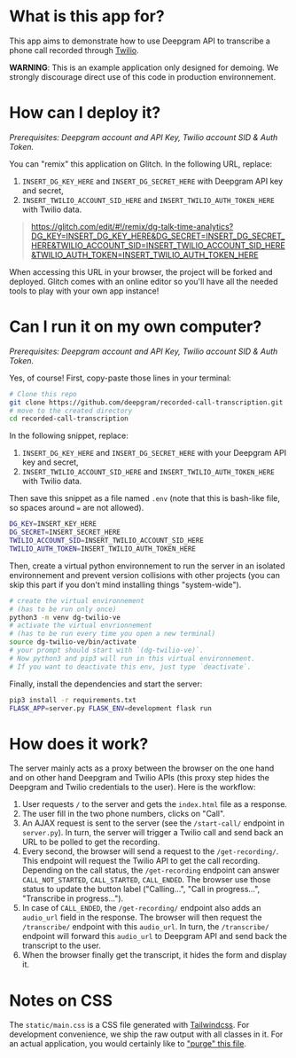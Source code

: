 # What is this app for?

This app aims to demonstrate how to use Deepgram API to transcribe
a phone call recorded through [Twilio](https://www.twilio.com/).

**WARNING**: This is an example application only designed for demoing. We
strongly discourage direct use of this code in production environnement.

# How can I deploy it?

_Prerequisites: Deepgram account and API Key, Twilio account SID & Auth Token._

You can "remix" this application on Glitch. In the following URL, replace:

1.  `INSERT_DG_KEY_HERE` and `INSERT_DG_SECRET_HERE` with Deepgram API key and secret,
2.  `INSERT_TWILIO_ACCOUNT_SID_HERE` and `INSERT_TWILIO_AUTH_TOKEN_HERE` with Twilio data.

> https://glitch.com/edit/#!/remix/dg-talk-time-analytics?DG_KEY=INSERT_DG_KEY_HERE&DG_SECRET=INSERT_DG_SECRET_HERE&TWILIO_ACCOUNT_SID=INSERT_TWILIO_ACCOUNT_SID_HERE&TWILIO_AUTH_TOKEN=INSERT_TWILIO_AUTH_TOKEN_HERE

When accessing this URL in your browser, the project will be forked and deployed. Glitch comes with
an online editor so you'll have all the needed tools to play with your own app instance!

# Can I run it on my own computer?

_Prerequisites: Deepgram account and API Key, Twilio account SID & Auth Token._

Yes, of course! First, copy-paste those lines in your terminal:

```bash
# Clone this repo
git clone https://github.com/deepgram/recorded-call-transcription.git
# move to the created directory
cd recorded-call-transcription
```

In the following snippet, replace:

1. `INSERT_DG_KEY_HERE` and `INSERT_DG_SECRET_HERE` with your Deepgram API key and secret,
2. `INSERT_TWILIO_ACCOUNT_SID_HERE` and `INSERT_TWILIO_AUTH_TOKEN_HERE` with Twilio data.

Then save this snippet as a file named `.env`
(note that this is bash-like file, so spaces around `=` are not allowed).

```bash
DG_KEY=INSERT_KEY_HERE
DG_SECRET=INSERT_SECRET_HERE
TWILIO_ACCOUNT_SID=INSERT_TWILIO_ACCOUNT_SID_HERE
TWILIO_AUTH_TOKEN=INSERT_TWILIO_AUTH_TOKEN_HERE
```

Then, create a virtual python environnement to run the server in an isolated environnement
and prevent version collisions with other projects
(you can skip this part if you don't mind installing things "system-wide").

```bash
# create the virtual environnement
# (has to be run only once)
python3 -m venv dg-twilio-ve
# activate the virtual envrionnement
# (has to be run every time you open a new terminal)
source dg-twilio-ve/bin/activate
# your prompt should start with `(dg-twilio-ve)`.
# Now python3 and pip3 will run in this virtual environnement.
# If you want to deactivate this env, just type `deactivate`.
```

Finally, install the dependencies and start the server:

```bash
pip3 install -r requirements.txt
FLASK_APP=server.py FLASK_ENV=development flask run
```

# How does it work?

The server mainly acts as a proxy between the browser on the one hand
and on other hand Deepgram and Twilio APIs (this proxy step hides the
Deepgram and Twilio credentials to the user). Here is the workflow:

1. User requests `/` to the server and gets the `index.html` file as
   a response.
2. The user fill in the two phone numbers, clicks on "Call".
3. An AJAX request is sent to the server (see the `/start-call/` endpoint
   in `server.py`). In turn, the server will
   trigger a Twilio call and send back an URL to be polled to get the recording.
4. Every second, the browser will send a request to the `/get-recording/`. This
   endpoint will request the Twilio API to get the call recording. Depending on
   the call status, the `/get-recording` endpoint can answer `CALL_NOT_STARTED`,
   `CALL_STARTED`, `CALL_ENDED`. The browser use those status to update the
   button label ("Calling...", "Call in progress...", "Transcribe in progress...").
5. In case of `CALL_ENDED`, the `/get-recording/` endpoint also adds an
   `audio_url` field in the response.
   The browser will then request the `/transcribe/`
   endpoint with this `audio_url`. In turn, the `/transcribe/` endpoint will
   forward this `audio_url` to Deepgram API and send back the transcript to the
   user.
6. When the browser finally get the transcript, it hides the form and display it.

# Notes on CSS

The `static/main.css` is a CSS file generated with [Tailwindcss](https://tailwindcss.com/).
For development convenience, we ship the raw output with all classes in it.
For an actual application, you would certainly like to
["purge" this file](https://tailwindcss.com/docs/optimizing-for-production#writing-purgeable-html).
